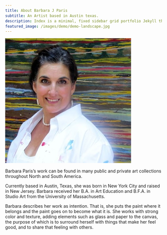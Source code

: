 ```yaml
---
title: About Barbara J Paris
subtitle: An Artist based in Austin texas.
description: Index is a minimal, fixed sidebar grid portfolio Jekyll theme
featured_image: /images/demo/demo-landscape.jpg
---
```


![](/images/demo/demo-test_pic.jpg)

Barbara Paris’s work can be found in many public and private art collections throughout North and South America.
 
Currently based in Austin, Texas, she was born in New York City and raised in New Jersey. Barbara received her B.A. in Art Education and B.F.A. in Studio Art from the University of Massachusetts.   
 
Barbara describes her work as intention. That is, she puts the paint where it belongs and the paint goes on to become what it is. She works with strong color and texture, adding elements such as glass and paper to the canvas, the purpose of which is to surround herself with things that make her feel good, and to share that feeling with others.
